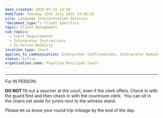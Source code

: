 ```yaml
---
date_created: 2025-07-15 13:10
modified: Tuesday 15th July 2025 13:10:29
silo: Language Interpretation Services
"document_type:": Client Specifics
topic: Client Management
sub_topics:
  - Court Requirements
  - Interpreter Instructions
  - In-Person Modality
location_type: Court
applies_to_communication: Interpreter Confirmations, Interpreter Reminders
status: Active
organization_name: Puyallup Municipal Court
---
```

---
For IN PERSON:

**DO NOT** fill out a voucher at the court, even if the clerk offers.
Check in with the guard first and then check in with the courtroom clerk. 
You can sit in the chairs set aside for jurors next to the witness stand.  

Please let us know your round trip mileage by the end of the day.
